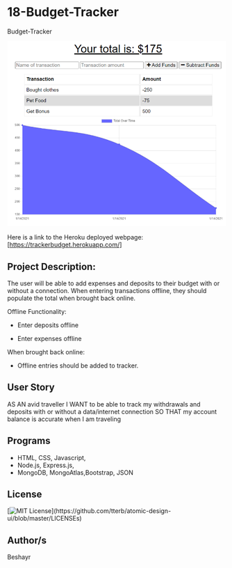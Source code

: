 # 18-Budget-Tracker

Budget-Tracker

![Budget Tracker](public/Screenshot.png)



Here is a link to the Heroku deployed webpage: [https://trackerbudget.herokuapp.com/]


## Project Description:
The user will be able to add expenses and deposits to their budget with or without a connection. When entering transactions offline, they should populate the total when brought back online.

Offline Functionality:

  * Enter deposits offline

  * Enter expenses offline

When brought back online:

  * Offline entries should be added to tracker.

## User Story
AS AN avid traveller
I WANT to be able to track my withdrawals and deposits with or without a data/internet connection
SO THAT my account balance is accurate when I am traveling

 ## Programs
 * HTML, CSS, Javascript, 
 * Node.js, Express.js, 
 * MongoDB, MongoAtlas,Bootstrap, JSON

## License 
[![MIT License](https://img.shields.io/apm/l/atomic-design-ui.svg?)](https://github.com/tterb/atomic-design-ui/blob/master/LICENSEs)

## Author/s
Beshayr 

 